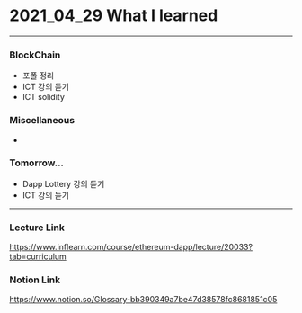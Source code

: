 # 2021_04_29 What I learned

-----

### BlockChain

* 포폴 정리
* ICT 강의 듣기
* ICT solidity

### Miscellaneous

* 

### Tomorrow...

* Dapp Lottery 강의 듣기 
* ICT 강의 듣기

-----

### Lecture Link

<https://www.inflearn.com/course/ethereum-dapp/lecture/20033?tab=curriculum>
    
### Notion Link

<https://www.notion.so/Glossary-bb390349a7be47d38578fc8681851c05>